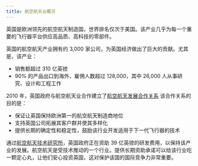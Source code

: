```yaml
---
title: 航空航天业概况
---
```


英国是欧洲领先的航空航天制造国，世界排名仅次于美国。该产业几乎为每一个重要的飞行器平台供应高品质、高科技的零部件。

英国的航空航天产业拥有约 3,000 家公司，为英国经济做出了巨大的贡献。尤其是，该产业：    

- 销售额超过 310 亿英镑
- 90% 的产品出口到海外，雇佣人数超过 128,000，其中 26,000 人从事研究、设计和工程工作

2010 年，英国政府与航空航天业合作建立了[航空航天发展合作关系](http://www.theagp.aero/) 该合作关系的目的是：

- 保证让英国保持欧洲第一的航空航天制造商地位
- 支持英国公司拓展其客户群并使其多样化
- 提供长期的确定性和稳定性，鼓励该行业开发适用于下一代飞行器的技术

通过[航空航天技术研究所](http://www.ati.org.uk/)，英国政府正在资助 39 亿英镑的研发费用，以保持该产业的发展。航空航天是受技术推动的一个行业。提供长期资助承诺可以给该行业吃一颗定心丸，让他们安心投资英国，这对保护该国的国际竞争力非常重要。
